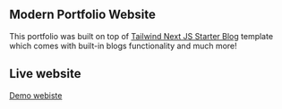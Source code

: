 ## Modern Portfolio Website

This portfolio was built on top of [Tailwind Next JS Starter Blog](https://github.com/timlrx/tailwind-nextjs-starter-blog) template which comes with built-in blogs functionality and much more!

## Live website

[ Demo webiste ](https://azamiftikhar.dev)



